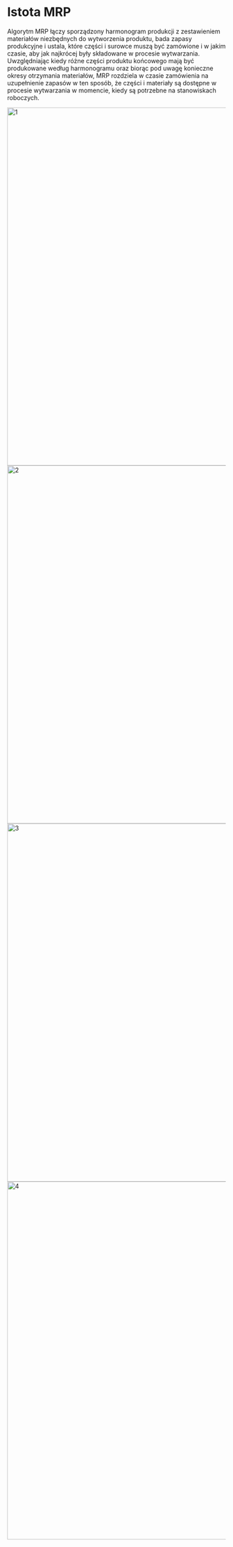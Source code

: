 # Istota MRP
 Algorytm MRP łączy sporządzony harmonogram produkcji z
zestawieniem materiałów niezbędnych do wytworzenia
produktu, bada zapasy produkcyjne i ustala, które części i
surowce muszą być zamówione i w jakim czasie, aby jak
najkrócej były składowane w procesie wytwarzania.
 Uwzględniając kiedy różne części produktu końcowego
mają być produkowane według harmonogramu oraz biorąc
pod uwagę konieczne okresy otrzymania materiałów, MRP
rozdziela w czasie zamówienia na uzupełnienie zapasów w
ten sposób, że części i materiały są dostępne w procesie
wytwarzania w momencie, kiedy są potrzebne na
stanowiskach roboczych.

<img width="825" alt="1" src="https://user-images.githubusercontent.com/56255569/161637818-b8b6975b-26d9-4301-a2fe-39312d0c8b2c.png">
<img width="825" alt="2" src="https://user-images.githubusercontent.com/56255569/161637827-e52bfa31-6835-4211-939e-a93c0d592b36.png">
<img width="825" alt="3" src="https://user-images.githubusercontent.com/56255569/161637832-c8d4e1f4-04f5-46c9-a6a0-9dbd8edca549.png">
<img width="825" alt="4" src="https://user-images.githubusercontent.com/56255569/161637834-8986274c-57d2-401b-a2a8-b413beb11100.png">
